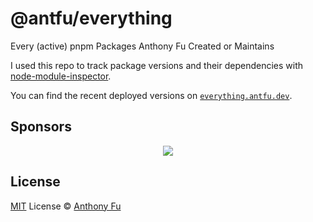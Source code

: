 # @antfu/everything

Every (active) pnpm Packages Anthony Fu Created or Maintains

I used this repo to track package versions and their dependencies with [node-module-inspector](https://github.com/antfu/node-modules-inspector).

You can find the recent deployed versions on [`everything.antfu.dev`](https://everything.antfu.dev/).

## Sponsors

<p align="center">
  <a href="https://cdn.jsdelivr.net/gh/antfu/static/sponsors.svg">
    <img src='https://cdn.jsdelivr.net/gh/antfu/static/sponsors.svg'/>
  </a>
</p>

## License

[MIT](./LICENSE) License © [Anthony Fu](https://github.com/antfu)
